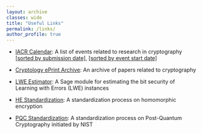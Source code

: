 ```yaml
---
layout: archive
classes: wide
title: "Useful Links"
permalink: /links/
author_profile: true
---
```


- [IACR Calendar](https://www.iacr.org/events/): A list of events related to research in cryptography [[sorted by submission date]](https://www.iacr.org/events/?order=submission), [[sorted by event start date]](https://www.iacr.org/events/?order=date)

- [Cryptology ePrint Archive](https://eprint.iacr.org/): An archive of papers related to cryptography

- [LWE Estimator](https://bitbucket.org/malb/lwe-estimator/src/master/): A Sage module for estimating the bit security of Learning with Errors (LWE) instances 

- [HE Standardization](https://homomorphicencryption.org/): A standardization process on homomorphic encryption

- [PQC Standardization](https://csrc.nist.gov/Projects/Post-Quantum-Cryptography): A standardization process on Post-Quantum Cryptography initiated by NIST